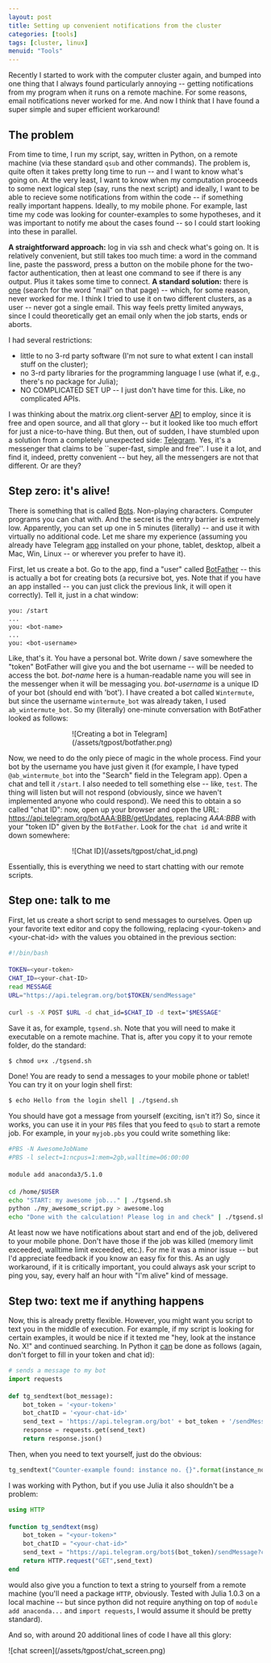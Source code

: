 ```yaml
---
layout: post
title: Setting up convenient notifications from the cluster
categories: [tools]
tags: [cluster, linux]
menuid: "Tools"
---
```


Recently I started to work with the computer cluster again, and bumped into one thing that I always found particularly annoying -- getting notifications from my program when it runs on a remote machine. For some reasons, email notifications never worked for me. And now I think that I have found a super simple and super efficient workaround!

## The problem
From time to time, I run my script, say, written in Python, on a remote machine (via these standard `qsub` and other commands). The problem is, quite often it takes pretty long time to run -- and I want to know what's going on. At the very least, I want to know when my computation proceeds to some next logical step (say, runs the next script) and ideally, I want to be able to recieve some notifications from within the code -- if something really important happens. Ideally, to my mobile phone. For example, last time my code was looking for counter-examples to some hypotheses, and it was important to notify me about the cases found -- so I could start looking into these in parallel.

**A straightforward approach:** log in via ssh and check what's going on. It is relatively convenient, but still takes too much time: a word in the command line, paste the password, press a button on the mobile phone for the two-factor authentication, then at least one command to see if there is any output. Plus it takes some time to connect. **A standard solution:** there is [one](https://www.palmetto.clemson.edu/palmetto/userguide_basic_usage.html) (search for the word "mail" on that page) -- which, for some reason, never worked for me. I think I tried to use it on two different clusters, as a user -- never got a single email. This way feels pretty limited anyways, since I could theoretically get an email only when the job starts, ends or aborts.

I had several restrictions:
- little to no 3-rd party software (I'm not sure to what extent I can install stuff on the cluster);
- no 3-rd party libraries for the programming language I use (what if, e.g., there's no package for Julia);
- NO COMPLICATED SET UP -- I just don't have time for this. Like, no complicated APIs.

I was thinking about the matrix.org client-server [API](https://matrix.org/docs/guides/client-server-api) to employ, since it is free and open source, and all that glory -- but it looked like too much effort for just a nice-to-have thing. But then, out of sudden, I have stumbled upon a solution from a completely unexpected side: [Telegram](https://telegram.org/faq#q-what-is-telegram-what-do-i-do-here). Yes, it's a messenger that claims to be ``super-fast, simple and free''. I use it a lot, and find it, indeed, pretty convenient -- but hey, all the messengers are not that different. Or are they?

## Step zero: it's alive!
There is something that is called [Bots](https://telegram.org/faq#bots). Non-playing characters. Computer programs you can chat with. And the secret is the entry barrier is extremely low. Apparently, you can set up one in 5 minutes (literally) -- and use it with virtually no additional code. Let me share my experience (assuming you already have Telegram [app](https://telegram.org/apps) installed on your phone, tablet, desktop, albeit a Mac, Win, Linux -- or wherever you prefer to have it).

First, let us create a bot. Go to the app, find a "user" called [BotFather](https://telegram.me/botfather) -- this is actually a bot for creating bots (a recursive bot, yes. Note that if you have an app installed -- you can just click the previous link, it will open it correctly). Tell it, just in a chat window:
```
you: /start
...
you: <bot-name>
...
you: <bot-username>
```

Like, that's it. You have a personal bot. Write down / save somewhere the "token" BotFather will give you and the bot username -- will be needed to access the bot. *bot-name* here is a human-readable name you will see in the messenger when it will be messaging you. *bot-username* is a unique ID of your bot (should end with 'bot'). I have created a bot called `Wintermute`, but since the username `wintermute_bot` was already taken, I used `ab_wintermute_bot`. So my (literally) one-minute conversation with BotFather looked as follows:

<div style="width:50%; margin: 0px auto;">
![Creating a bot in Telegram](/assets/tgpost/botfather.png)
</div>

Now, we need to do the only piece of magic in the whole process. Find your bot by the username you have just given it (for example, I have typed `@ab_wintermute_bot` into the "Search" field in the Telegram app). Open a chat and tell it `/start`. I also needed to tell something else -- like, `test`. The thing will listen but will not respond (obviously, since we haven't implemented anyone who could respond). We need this to obtain a so called "chat ID": now, open up your browser and open the URL: https://api.telegram.org/botAAA:BBB/getUpdates, replacing *AAA:BBB* with your "token ID" given by the `BotFather`. Look for the `chat id` and write it down somewhere:

<div style="width:50%; margin: 0px auto;">
![Chat ID](/assets/tgpost/chat_id.png)
</div>

Essentially, this is everything we need to start chatting with our remote scripts.

## Step one: talk to me
First, let us create a short script to send messages to ourselves. Open up your favorite text editor and copy the following, replacing \<your-token\> and \<your-chat-id\> with the values you obtained in the previous section:

```bash
#!/bin/bash

TOKEN=<your-token>
CHAT_ID=<your-chat-ID>
read MESSAGE
URL="https://api.telegram.org/bot$TOKEN/sendMessage"

curl -s -X POST $URL -d chat_id=$CHAT_ID -d text="$MESSAGE"
```

Save it as, for example, `tgsend.sh`. Note that you will need to make it executable on a remote machine. That is, after you copy it to your remote folder, do the standard:

```bash
$ chmod u+x ./tgsend.sh
```

Done! You are ready to send a messages to your mobile phone or tablet! You can try it on your login shell first:

```bash
$ echo Hello from the login shell | ./tgsend.sh
```

You should have got a message from yourself (exciting, isn't it?) So, since it works, you can use it in your `PBS` files that you feed to `qsub` to start a remote job. For example, in your `myjob.pbs` you could write something like:

```bash
#PBS -N AwesomeJobName
#PBS -l select=1:ncpus=1:mem=2gb,walltime=06:00:00

module add anaconda3/5.1.0

cd /home/$USER
echo "START: my awesome job..." | ./tgsend.sh
python ./my_awesome_script.py > awesome.log
echo "Done with the calculation! Please log in and check" | ./tgsend.sh
```

At least now we have notifications about start and end of the job, delivered to your mobile phone. Don't have those if the job was killed (memory limit exceeded, walltime limit exceeded, etc.). For me it was a minor issue -- but I'd appreciate feedback if you know an easy fix for this. As an ugly workaround, if it is critically important, you could always ask your script to ping you, say, every half an hour with "I'm alive" kind of message.


## Step two: text me if anything happens
Now, this is already pretty flexible. However, you might want you script to text you in the middle of execution. For example, if my script is looking for certain examples, it would be nice if it texted me "hey, look at the instance No. X!" and continued searching. In Python it [can](https://medium.com/@ManHay_Hong/how-to-create-a-telegram-bot-and-send-messages-with-python-4cf314d9fa3e) be done as follows (again, don't forget to fill in your token and chat id):

```python
# sends a message to my bot
import requests

def tg_sendtext(bot_message):
    bot_token = '<your-token>'
    bot_chatID = '<your-chat-id>'
    send_text = 'https://api.telegram.org/bot' + bot_token + '/sendMessage?chat_id=' + bot_chatID + '&parse_mode=Markdown&text=' + bot_message
    response = requests.get(send_text)
    return response.json()
```

Then, when you need to text yourself, just do the obvious:
```python
tg_sendtext("Counter-example found: instance no. {}".format(instance_no))
```
I was working with Python, but if you use Julia it also shouldn't be a problem:

```julia
using HTTP

function tg_sendtext(msg)
    bot_token = "<your-token>"
    bot_chatID = "<your-chat-id>"
    send_text = "https://api.telegram.org/bot$(bot_token)/sendMessage?chat_id=$(bot_chatID)&parse_mode=Markdown&text=$(msg)"
    return HTTP.request("GET",send_text)
end
```

would also give you a function to text a string to yourself from a remote machine (you'll need a package `HTTP`, obviously. Tested with Julia 1.0.3 on a local machine -- but since python did not require anything on top of `module add anaconda...` and `import requests`, I would assume it should be pretty standard).

And so, with around 20 additional lines of code I have all this glory:

<div style="margin: 0px auto;">
![chat screen](/assets/tgpost/chat_screen.png)
</div>
